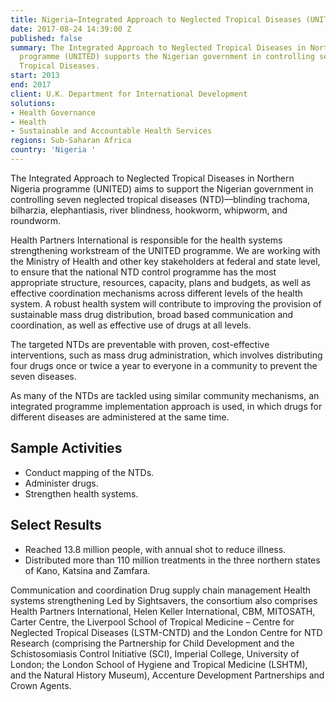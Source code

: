 ```yaml
---
title: Nigeria—Integrated Approach to Neglected Tropical Diseases (UNITED)
date: 2017-08-24 14:39:00 Z
published: false
summary: The Integrated Approach to Neglected Tropical Diseases in Northern Nigeria
  programme (UNITED) supports the Nigerian government in controlling seven Neglected
  Tropical Diseases.
start: 2013
end: 2017
client: U.K. Department for International Development
solutions:
- Health Governance
- Health
- Sustainable and Accountable Health Services
regions: Sub-Saharan Africa
country: 'Nigeria '
---
```


The Integrated Approach to Neglected Tropical Diseases in Northern Nigeria programme (UNITED) aims to support the Nigerian government in controlling seven neglected tropical diseases (NTD)—blinding trachoma, bilharzia, elephantiasis, river blindness, hookworm, whipworm, and roundworm.

Health Partners International is responsible for the health systems strengthening workstream of the UNITED programme. We are working with the Ministry of Health and other key stakeholders at federal and state level, to ensure that the national NTD control programme has the most appropriate structure, resources, capacity, plans and budgets, as well as effective coordination mechanisms across different levels of the health system. A robust health system will contribute to improving the provision of sustainable mass drug distribution, broad based communication and coordination, as well as effective use of drugs at all levels.

The targeted NTDs are preventable with proven, cost-effective interventions, such as mass drug administration, which involves distributing four drugs once or twice a year to everyone in a community to prevent the seven diseases.

As many of the NTDs are tackled using similar community mechanisms, an integrated programme implementation approach is used, in which drugs for different diseases are administered at the same time.

## Sample Activities 

* Conduct mapping of the NTDs.
* Administer drugs.
* Strengthen health systems.

## Select Results

* Reached 13.8 million people, with annual shot to reduce illness.
* Distributed more than 110 million treatments in the three northern states of Kano, Katsina and Zamfara. 



Communication and coordination
Drug supply chain management
Health systems strengthening
Led by Sightsavers, the consortium also comprises Health Partners International, Helen Keller International, CBM, MITOSATH, Carter Centre, the Liverpool School of Tropical Medicine – Centre for Neglected Tropical Diseases (LSTM-CNTD) and the London Centre for NTD Research (comprising the Partnership for Child Development and the Schistosomiasis Control Initiative (SCI), Imperial College, University of London; the London School of Hygiene and Tropical Medicine (LSHTM), and the Natural History Museum), Accenture Development Partnerships and Crown Agents. 